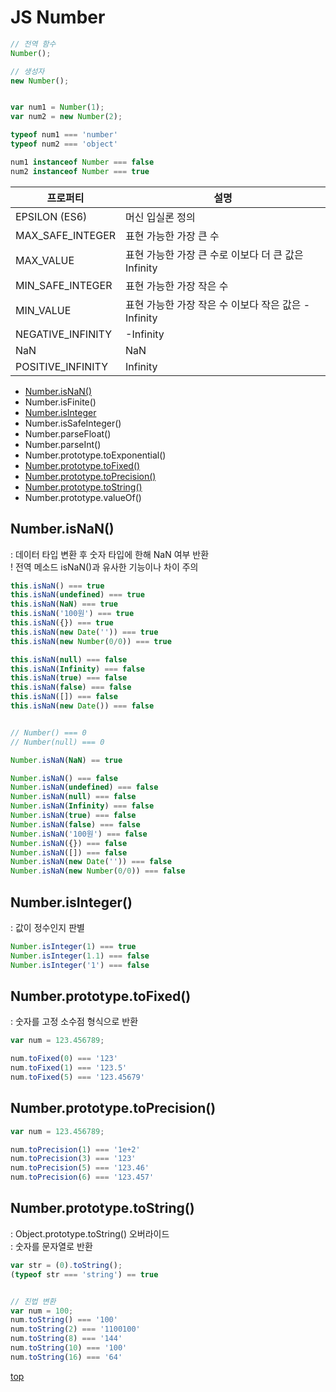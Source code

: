 # JS Number

```js
// 전역 함수
Number();

// 생성자
new Number();


var num1 = Number(1);
var num2 = new Number(2);

typeof num1 === 'number'
typeof num2 === 'object'

num1 instanceof Number === false
num2 instanceof Number === true
```


프로퍼티 | 설명
---|---
EPSILON (ES6)     | 머신 입실론 정의   
MAX_SAFE_INTEGER  | 표현 가능한 가장 큰 수
MAX_VALUE         | 표현 가능한 가장 큰 수로 이보다 더 큰 값은 Infinity
MIN_SAFE_INTEGER  | 표현 가능한 가장 작은 수
MIN_VALUE         | 표현 가능한 가장 작은 수 이보다 작은 값은 -Infinity
NEGATIVE_INFINITY | -Infinity
NaN               | NaN
POSITIVE_INFINITY | Infinity


- [Number.isNaN()](#numberisnan)
- Number.isFinite()
- [Number.isInteger](#numberisinteger)
- Number.isSafeInteger()
- Number.parseFloat()
- Number.parseInt()
- Number.prototype.toExponential()
- [Number.prototype.toFixed()](#numberprototypetofixed)
- [Number.prototype.toPrecision()](#numberprototypetoprecision)
- [Number.prototype.toString()](#numberprototypetostring)
- Number.prototype.valueOf()



## Number.isNaN()
: 데이터 타입 변환 후 숫자 타입에 한해 NaN 여부 반환     
! 전역 메소드 isNaN()과 유사한 기능이나 차이 주의    

```js
this.isNaN() === true
this.isNaN(undefined) === true
this.isNaN(NaN) === true
this.isNaN('100원') === true
this.isNaN({}) === true
this.isNaN(new Date('')) === true
this.isNaN(new Number(0/0)) === true

this.isNaN(null) === false
this.isNaN(Infinity) === false
this.isNaN(true) === false
this.isNaN(false) === false
this.isNaN([]) === false
this.isNaN(new Date()) === false


// Number() === 0
// Number(null) === 0

Number.isNaN(NaN) == true

Number.isNaN() === false
Number.isNaN(undefined) === false
Number.isNaN(null) === false
Number.isNaN(Infinity) === false
Number.isNaN(true) === false
Number.isNaN(false) === false
Number.isNaN('100원') === false
Number.isNaN({}) === false
Number.isNaN([]) === false
Number.isNaN(new Date('')) === false
Number.isNaN(new Number(0/0)) === false
```



## Number.isInteger()
: 값이 정수인지 판별  

```js
Number.isInteger(1) === true
Number.isInteger(1.1) === false
Number.isInteger('1') === false
```



## Number.prototype.toFixed()
: 숫자를 고정 소수점 형식으로 반환   

```js
var num = 123.456789;

num.toFixed(0) === '123'
num.toFixed(1) === '123.5'
num.toFixed(5) === '123.45679'
```



## Number.prototype.toPrecision()

```js
var num = 123.456789;

num.toPrecision(1) === '1e+2'
num.toPrecision(3) === '123'
num.toPrecision(5) === '123.46'
num.toPrecision(6) === '123.457'
```


## Number.prototype.toString()
: Object.prototype.toString() 오버라이드    
: 숫자를 문자열로 반환  

```js
var str = (0).toString();
(typeof str === 'string') == true


// 진법 변환
var num = 100;
num.toString() === '100'
num.toString(2) === '1100100'
num.toString(8) === '144'
num.toString(10) === '100'
num.toString(16) === '64'
```



[top](#)
